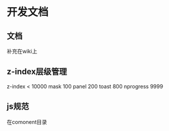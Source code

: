 # 开发文档

## 文档
补充在wiki上

## z-index层级管理
z-index < 10000
mask 100
panel 200
toast 800
nprogress 9999

## js规范
在comonent目录